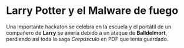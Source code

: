 # Larry Potter y el Malware de fuego

Una importante hackaton se celebra en la escuela y el portátil de un compañero de **Larry**
se avería debido a un ataque de **Balldelmort**, perdiendo así toda la saga *Crepúsculo* en
PDF que tenía guardado.
